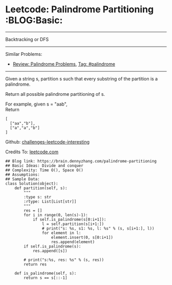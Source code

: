 # Leetcode: Palindrome Partitioning     :BLOG:Basic:


---

Backtracking or DFS  

---

Similar Problems:  
-   [Review: Palindrome Problems](https://brain.dennyzhang.com/review-palindrome), [Tag: #palindrome](https://brain.dennyzhang.com/tag/palindrome)

---

Given a string s, partition s such that every substring of the partition is a palindrome.  

Return all possible palindrome partitioning of s.  

For example, given s = "aab",  
Return  

    [
      ["aa","b"],
      ["a","a","b"]
    ]

Github: [challenges-leetcode-interesting](https://github.com/DennyZhang/challenges-leetcode-interesting/tree/master/palindrome-partitioning)  

Credits To: [leetcode.com](https://leetcode.com/problems/palindrome-partitioning/description/)  

    ## Blog link: https://brain.dennyzhang.com/palindrome-partitioning
    ## Basic Ideas: Divide and conquer
    ## Complexity: Time O(), Space O()
    ## Assumptions:
    ## Sample Data:
    class Solution(object):
        def partition(self, s):
            """
            :type s: str
            :rtype: List[List[str]]
            """
            res = []
            for i in range(0, len(s)-1):
                if self.is_palindrome(s[0:i+1]):
                    l = self.partition(s[i+1:])
                    # print("s: %s, s1: %s, l: %s" % (s, s[i+1:], l))
                    for element in l:
                        element.insert(0, s[0:i+1])
                        res.append(element)
            if self.is_palindrome(s):
                res.append([s])
    
            # print("s:%s, res: %s" % (s, res))
            return res
    
        def is_palindrome(self, s):
            return s == s[::-1]